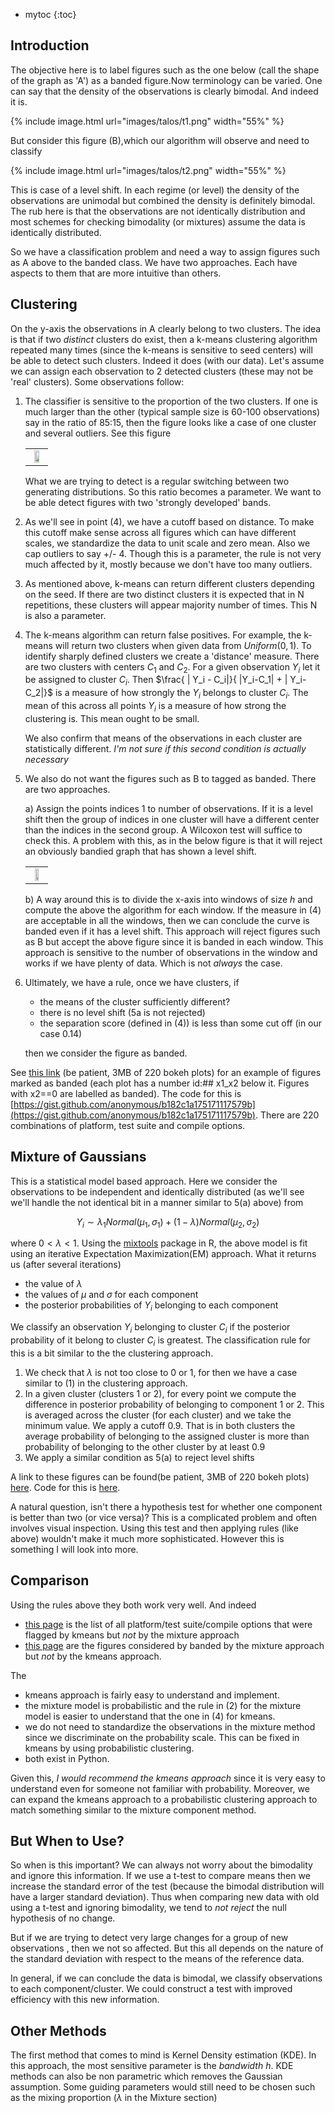 * mytoc
{:toc}

## Introduction

The objective here is to label figures such as the one below (call the shape of
the graph as 'A') as a banded figure.Now terminology can be varied. One can say
that the density of the observations is clearly bimodal. And indeed it is.

{% include image.html url="images/talos/t1.png" width="55%" %}

 But consider this figure (B),which our algorithm will
observe and need to classify

{% include image.html url="images/talos/t2.png" width="55%" %}

This is case of a level shift. In each regime (or level) the density of the
observations are unimodal but combined the density is definitely bimodal. The
rub here is that the observations are not identically distribution and most
schemes for checking bimodality (or mixtures) assume the data is identically
distributed.

So we have a classification problem and need a way to assign figures such as A
above to the banded class. We have two approaches. Each have aspects to them
that are more intuitive than others.

## Clustering

On the y-axis the observations in A clearly belong to two clusters. The idea is
that if two _distinct_ clusters do exist, then a k-means clustering algorithm
repeated many times (since the k-means is sensitive to seed centers) will be
able to detect such clusters. Indeed it does (with our data). Let's assume we
can assign each observation to 2 detected clusters (these may not be 'real'
clusters). Some observations follow:

1. The classifier is sensitive to the proportion of the two clusters. If one is
   much larger than the other (typical sample size is 60-100 observations) say
   in the ratio of 85:15, then the figure looks like a case of one cluster and
   several outliers. See this figure

    <table class="image" align="center">
    <tr><td align="center"> <img src="{{ site.url }}//images/talos/t4.png" width="65%"/></td></tr>
    </table>

   What we are trying to detect is a regular switching between two generating
   distributions.  So this ratio becomes a parameter. We want to be able detect
   figures with two 'strongly developed' bands.

2. As we'll see in point (4), we have a cutoff based on distance. To make this
   cutoff make sense across all figures which can have different scales, we
   standardize the data to unit scale and zero mean. Also we cap outliers to say
   +/- 4. Though this is a parameter, the rule is not very much affected by it,
   mostly because we don't have too many outliers.

3. As mentioned above, k-means can return different clusters depending on the
   seed. If there are two distinct clusters it is expected that in N
   repetitions, these clusters will appear majority number of times. This N is
   also  a parameter.

4. The k-means algorithm can return false positives. For example, the k-means
   will return two clusters when given data from $Uniform(0,1)$. To identify
   sharply defined clusters we create a 'distance' measure. There are two
   clusters with centers $C_1$ and $C_2$. For a given observation $Y_i$ let it
   be assigned to cluster $C_i$. Then $\frac{ | Y_i - C_i|}{ |Y_i-C_1| + |
   Y_i-C_2|}$ is a measure of how strongly the $Y_i$ belongs to cluster $C_i$. The
   mean of this across all points $Y_i$ is a measure of how strong the
   clustering is. This mean ought to be small.

   We also confirm that means of the observations in each cluster
   are statistically different. *I'm not sure if this second condition is   actually necessary*

5. We also do not want the figures such as B to tagged as banded. There are two approaches.

   a) Assign the points indices 1 to number of observations. If it is a level
   shift then the group of indices in one cluster will have a different center
   than the indices in the second group. A Wilcoxon test will suffice to check
   this. A problem with this, as in the below figure is that it will reject an
   obviously bandied graph that has shown a level shift.

    <table class="image" align="center">
    <tr><td align="center"> <img src="{{ site.url }}//images/talos/t3.png" width="55%"/></td></tr>
    </table>

   b) A way around this is to divide the x-axis into windows of size $h$ and
   compute the above the algorithm for each window. If the measure in (4) are
   acceptable in all the windows, then we can conclude the curve is banded even
   if it has a level shift. This approach will reject figures such as B but
   accept the above figure since it is banded in each window. This approach is
   sensitive to the number of observations in the window and works if we have
   plenty of data. Which is not _always_ the case.

6. Ultimately, we have a rule, once we have clusters, if
    - the means of the cluster sufficiently different?
    - there is no level shift (5a is not rejected)
    - the separation score (defined in (4)) is less than some cut off (in our case 0.14)

    then we consider the figure as banded.

See [this link](http://people.mozilla.org/~sguha/tmp/bandiness.html) (be
patient, 3MB of 220 bokeh plots)  for an example of
figures marked as banded (each plot has a number id:## x1_x2 below it.
Figures with x2==0 are labelled as banded). The code for this is
[https://gist.github.com/anonymous/b182c1a175171117579b](https://gist.github.com/anonymous/b182c1a175171117579b).
There are 220 combinations of platform, test suite and compile options.

## Mixture of Gaussians

This is a statistical model based approach. Here we consider the observations to
be independent and identically distributed (as we'll see we'll handle the not
identical bit in a manner similar to 5(a) above) from

$$
Y_i \sim \lambda_1Normal(\mu_1,\sigma_1)+ (1-\lambda)Normal(\mu_2, \sigma_2)
$$

where $0 < \lambda < 1$. Using the
[mixtools](https://cran.r-project.org/web/packages/mixtools/index.html) package
in R, the above model is fit using an iterative Expectation Maximization(EM)
approach. What it returns us (after several iterations)

- the value of $\lambda$
- the values of $\mu$ and $\sigma$ for each component
- the posterior probabilities of $Y_i$ belonging to each component

We classify an observation $Y_i$ belonging to cluster $C_i$ if the posterior
probability of it belong to cluster $C_i$ is greatest. The classification rule
for this is a bit similar to the the clustering approach.

1. We check that $\lambda$ is not too close to 0 or 1, for then we have a case
   similar to (1) in the clustering approach.
2. In a given cluster (clusters 1 or 2), for every point we compute the
   difference in posterior probability of belonging to component 1 or 2. This is
   averaged across the cluster (for each cluster) and we take the minimum
   value. We apply a cutoff 0.9.  That is in both clusters the average
   probability of belonging to the assigned cluster is more than probability of
   belonging to the other cluster by at least 0.9
3. We apply a similar condition as 5(a) to reject level shifts

A link to these figures can be found(be patient, 3MB of 220 bokeh plots)
[here](http://people.mozilla.org/~sguha/tmp/bandi/alltypes.html). Code for this
is [here](https://gist.github.com/anonymous/c5a0fcf3785ddc589cd7).

A natural question, isn't there a hypothesis test for whether one component is
better than two (or vice versa)? This is a complicated problem and often
involves visual inspection. Using this test and then applying rules (like above)
wouldn't make it much more sophisticated. However this is something I will look
into more.

## Comparison
Using the rules above they both work very well. And indeed

- [this page](http://people.mozilla.org/~sguha/tmp/bandi/kmPos_mixNeg.html) is the list of all platform/test suite/compile options that were
  flagged by kmeans but *not* by the mixture approach
- [this page](http://people.mozilla.org/~sguha/tmp/bandi/kmNeg_mixPos.html) are
  the figures considered by banded by the mixture approach but *not* by the
  kmeans approach.

The

- kmeans approach is fairly easy to understand and implement.
- the mixture model is probabilistic and the rule in (2) for the mixture model is
  easier to understand that the one in (4) for kmeans.
- we do not need to standardize the observations in the mixture method since we
  discriminate on the probability scale. This can be fixed in kmeans by using
  probabilistic clustering.
- both exist in Python.

Given this, *I would recommend  the kmeans approach* since it is very easy to
understand even for someone not familiar with  probability. Moreover, we can expand the
kmeans approach to a probabilistic clustering approach to match something
similar to the mixture component method.

## But When to Use?

So when is this important? We can always not worry about the bimodality and
ignore this information. If we use a t-test to compare means then we increase
the standard error of the test (because the bimodal distribution will have a
larger standard deviation). Thus when comparing new data with old using a t-test
and ignoring bimodality, we tend to *not reject* the null hypothesis of no
change.

But if we are trying to detect very large changes for a group of new
observations , then we not so affected. But this all depends on the nature of
the standard deviation with respect to the means of the reference data.

In general, if we can conclude the data is bimodal, we classify observations to
each component/cluster. We could construct a test with improved efficiency with
this new information.

## Other Methods

The first method that comes to mind is Kernel Density estimation (KDE). In this
approach, the most sensitive parameter is the *bandwidth* $h$. KDE methods can also
be non parametric which removes the Gaussian assumption. Some guiding parameters
would still need to be chosen such as the mixing proportion ($\lambda$ in the
Mixture section)
